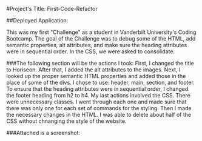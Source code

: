 #Project's Title: First-Code-Refactor

##Deployed Application: 

This was my first "Challenge" as a student in Vanderbilt University's Coding Bootcamp. 
The goal of the Challenge was to debug some of the HTML, add semantic properties, alt attributes, and make sure the heading attributes were in sequential order. In the CSS, we were asked to consolidate. 

###The following section will be the actions I took:
First, I changed the title to Horiseon. 
After that, I added the alt attributes to the images. 
Next, I looked up the proper semantic HTML properties and added those in the place of some of the divs. I chose to use: header, main, section, and footer. 
To ensure that the heading attributes were in sequential order, I changed the footer heading from h2 to h4. 
My last actions involved the CSS. There were unnecessary classes. I went through each one and made sure that there was only one for each set of commands for the styling. Then I made the necessary changes in the HTML. I was able to delete about half of the CSS without chnanging the style of the website. 

###Attached is a screenshot:
